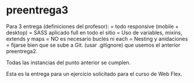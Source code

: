 # preentrega3

Para 3 entrega (definiciones del profesor):
= todo responsive (mobile + desktop)
= SASS aplicado full en todo el sitio
= Uso de variables, mixins, extends y maps
= NO es necesario bucles ni each
= Nesting y anidaciones
= fijarse bien que se sube a Git. (usar .gitignore) que usemos el anterior preentrega2.

Todas las instancias del punto anterior se cumplen.
 
Esta es la entrega para un ejercicio solicitado para el curso de Web Flex.

